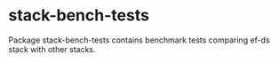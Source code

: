 # stack-bench-tests
Package stack-bench-tests contains benchmark tests comparing ef-ds stack with other stacks.
